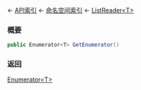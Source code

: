 ← [API索引](Api-Index) ← [命名空间索引](Namespace-Index) ← [ListReader&lt;T&gt;](VRage.Collections.ListReader`1)

### 概要

```csharp
public Enumerator<T> GetEnumerator()
```

### 返回

[Enumerator&lt;T&gt;](https://docs.microsoft.com/en-us/dotnet/api/System.Collections.Generic.List-1+Enumerator?view=netframework-4.6)

